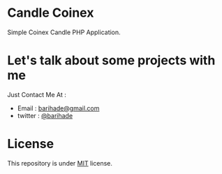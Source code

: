 # Candle Coinex
Simple Coinex Candle PHP Application.

# Let's talk about some projects with me
Just Contact Me At :
- Email : barihade@gmail.com
- twitter : [@barihade](https://twitter.com/barihade)

# License
This repository is under [MIT](https://opensource.org/licenses/MIT) license.